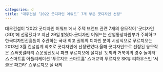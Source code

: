```yaml
---
categories: d
title: "대우건설 ‘2022 굿디자인 어워드’ 7개 부문 굿디자인 선정"
---
```

대우건설이 ‘2022 굿디자인 어워드’에서 주택 브랜드 관련 7개의 응모작이 ‘굿디자인(GD)’에 선정됐다고 지난 29일 밝혔다.굿디자인 어워드는 산업통상자원부가 주최하고 한국디자인진흥원이 주관하는 국내 최고 권위의 디자인 분야 시상식으로 푸르지오는 2013년 3월 건설업계 최초로 굿디자인에 선정됐었다.올해 굿디자인으로 선정된 응모작은 △써밋갤러리 △운정신도시 파크 푸르지오에 설치된 ‘토끼와 거북이의 경주 놀이터’ △스마트홈 어플리케이션 ‘푸르지오 스마트홈’ △매교역 푸르지오 SK뷰 티하우스인 ‘서클문 파고라’ △푸르지오 실·내외